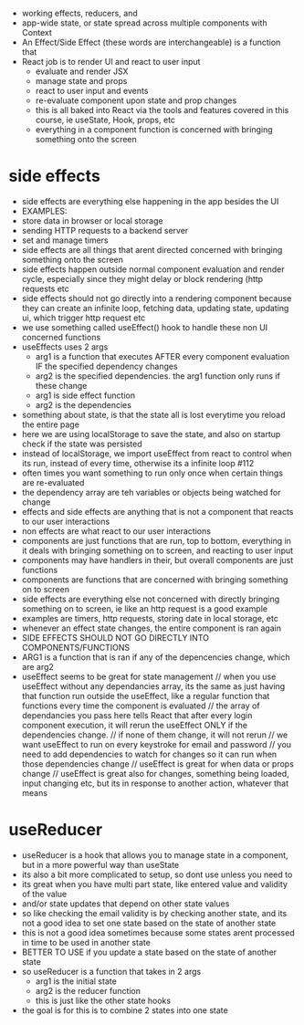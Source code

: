 -   working effects, reducers, and
-   app-wide state, or state spread across multiple components with Context
-   An Effect/Side Effect (these words are interchangeable) is a function that
-   React job is to render UI and react to user input
    -   evaluate and render JSX
    -   manage state and props
    -   react to user input and events
    -   re-evaluate component upon state and prop changes
    -   this is all baked into React via the tools and features covered in this course, ie useState, Hook, props, etc
    -   everything in a component function is concerned with bringing something onto the screen

# side effects

-   side effects are everything else happening in the app besides the UI
-   EXAMPLES:
-   store data in browser or local storage
-   sending HTTP requests to a backend server
-   set and manage timers
-   side effects are all things that arent directed concerned with bringing something onto the screen
-   side effects happen outside normal component evaluation and render cycle, especially since they might delay or block rendering (http requests etc
-   side effects should not go directly into a rendering component because they can create an infinite loop, fetching data, updating state, updating ui, which trigger http request etc
-   we use something called useEffect() hook to handle these non UI concerned functions
-   useEffects uses 2 args
    -   arg1 is a function that executes AFTER every component evaluation IF the specified dependency changes
    -   arg2 is the specified dependencies. the arg1 function only runs if these change
    -   arg1 is side effect function
    -   arg2 is the dependencies
-   something about state, is that the state all is lost everytime you reload the entire page
-   here we are using localStorage to save the state, and also on startup check if the state was persisted
-   instead of localStorage, we import useEffect from react to control when its run, instead of every time, otherwise its a infinite loop
    #112
-   often times you want something to run only once when certain things are re-evaluated
-   the dependency array are teh variables or objects being watched for change
-  effects and side effects are anything that is not a component that reacts to our user interactions
- non effects are what react to our user interactions
- components are just functions that are run, top to bottom, everything in it deals with bringing something on to screen, and reacting to user input
- components may have handlers in their, but overall components are just functions
- components are functions that are concerned with bringing something on to screen
- side effects are everything else not concerned with directly bringing something on to screen, ie like an http request is a good example
- examples are timers, http requests, storing date in local storage, etc
- whenever an effect state changes, the entire component is ran again
- SIDE EFFECTS SHOULD NOT GO DIRECTLY INTO COMPONENTS/FUNCTIONS
- ARG1 is a function that is ran if any of the depencencies change, which are arg2
- useEffect seems to be great for state management
    // when you use useEffect without any dependancies array, its the same as just having that function run outside the useEffect, like a regular function that functions every time the component is evaluated
    // the array of dependancies you pass here tells React that after every login component execution, it will rerun the useEffect ONLY if the dependencies change.
    // if none of them change, it will not rerun
    // we want useEffect to run on every keystroke for email and password
    // you need to add dependencies to watch for changes so it can run when those dependencies change
    // useEffect is great for when data or props change
    // useEffect is great also for changes, something being loaded, input changing etc, but its in response to another action, whatever that means

# useReducer
- useReducer is a hook that allows you to manage state in a component, but in a more powerful way than useState
- its also a bit more complicated to setup, so dont use unless you need to
- its great when you have multi part state, like entered value and validity of the value
- and/or state updates that depend on other state values
- so like checking the email validity is by checking another state, and its not a good idea to set one state based on the state of another state
- this is not a good idea sometimes because some states arent processed in time to be used in another state
- BETTER TO USE if you update a state based on the state of another state
- so useReducer is a function that takes in 2 args
    -   arg1 is the initial state
    -   arg2 is the reducer function
    - this is just like the other state hooks
- the goal is for this is to combine 2 states into one state